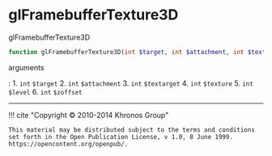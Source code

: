 # glFramebufferTexture3D
glFramebufferTexture3D

```php
function glFramebufferTexture3D(int $target, int $attachment, int $textarget, int $texture, int $level, int $zoffset) : void
```



arguments

:    1. `int` `$target` 
    2. `int` `$attachment` 
    3. `int` `$textarget` 
    4. `int` `$texture` 
    5. `int` `$level` 
    6. `int` `$zoffset` 



---
     

!!! cite "Copyright © 2010-2014 Khronos Group"

    This material may be distributed subject to the terms and conditions set forth in the Open Publication License, v 1.0, 8 June 1999. https://opencontent.org/openpub/.